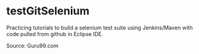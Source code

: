 # testGitSelenium

Practicing tutorials to build a selenium test suite using Jenkins/Maven with code pulled from github in Eclipse IDE.

Source:
Guru99.com 
